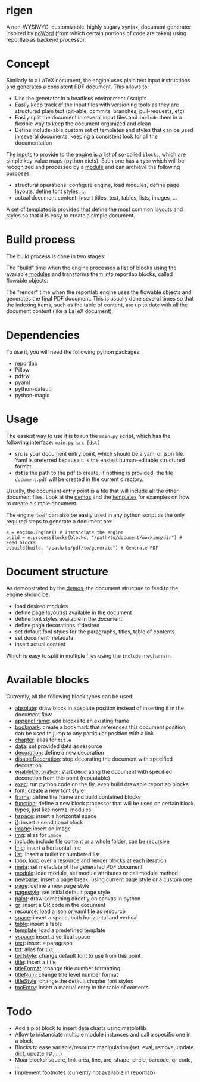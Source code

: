 # rlgen
A non-WYSIWYG, customizable, highly sugary syntax, document generator inspired by [noWord](https://github.com/mmuellersk/noWord) (from which certain portions of code are taken) using reportlab as backend processor.

# Concept
Similarly to a LaTeX document, the engine uses plain text input instructions and generates a consistent PDF document. This allows to:

- Use the generator in a headless environment / scripts
- Easily keep track of the input files with versioning tools as they are structured plain text (git-able, commits, branches, pull-requests, etc)
- Easily split the document in several input files and `include` them in a flexible way to keep the document organized and clean
- Define include-able custom set of templates and styles that can be used in several documents, keeping a consistent look for all the documentation

The inputs to provide to the engine is a list of so-called `blocks`, which are simple key-value maps (python dicts). Each one has a `type` which will be recognized and processed by a [module](core/modules) and can archieve the following purposes:

- structural operations: configure engine, load modules, define page layouts, define font styles, ...
- actual document content: insert titles, text, tables, lists, images, ...

A set of [templates](core/modules/Template/templates) is provided that define the most common layouts and styles so that it is easy to create a simple document.

# Build process
The build process is done in two stages:

The "build" time when the engine processes a list of blocks using the available [modules](core/modules) and transforms them into reportlab blocks, called flowable objects.

The "render" time when the reportlab engine uses the flowable objects and generates the final PDF document. This is usually done several times so that the indexing items, such as the table of content, are up to date with all the document content (like a LaTeX document).

# Dependencies
To use it, you will need the following python packages:
- reportlab
- Pillow
- pdfrw
- pyaml
- python-dateutil
- python-magic

# Usage
The easiest way to use it is to run the `main.py` script, which has the following interface: `main.py src [dst]`

- src is your document entry point, which should be a yaml or json file. Yaml is preferred because it is the easiest human-editable structured format.
- dst is the path to the pdf to create, if nothing is provided, the file `document.pdf` will be created in the current directory.

Usually, the document entry point is a file that will include all the other document files. Look at the [demos](demo) and the [templates](core/modules/Template/templates) for examples on how to create a simple document.

The engine itself can also be easily used in any python script as the only required steps to generate a document are:
```
e = engine.Engine() # Instanciate the engine
build = e.processBlocks(blocks, "/path/to/document/working/dir") # Feed blocks
e.build(build, "/path/to/pdf/to/generate") # Generate PDF
```

# Document structure
As demonstrated by the [demos](demo), the document structure to feed to the engine should be:

- load desired modules
- define page layout(s) available in the document
- define font styles available in the document
- define page decorations if desired
- set default font styles for the paragraphs, titles, table of contents
- set document metadata
- insert actual content

Which is easy to split in multiple files using the `include` mechanism.

# Available blocks
Currently, all the following block types can be used:

- [absolute](core/modules/Absolute): draw block in absolute position instead of inserting it in the document flow
- [appendFrame](core/modules/FixedFrame): add blocks to an existing frame
- [bookmark](core/modules/Bookmark): create a bookmark that references this document position, can be used to jump to any particular position with a link
- [chapter](core/modules/Title): alias for `title`
- [data](core/modules/Resource): set provided data as resource
- [decoration](core/modules/Decorator): define a new decoration
- [disableDecoration](core/modules/Decorator): stop decorating the document with specified decoration
- [enableDecoration](core/modules/Decorator): start decorating the document with specified decoration from this point (repeatable)
- [exec](core/modules/Exec): run python code on the fly, even build drawable reportlab blocks
- [font](core/modules/FontLoader): create a new font style
- [frame](core/modules/FixedFrame): define the frame and build contained blocks
- [function](core/modules/Exec): define a new block processor that will be used on certain block types, just like normal modules
- [hspace](core/modules/Spacer): insert a horizontal space
- [if](core/modules/Condition): insert a conditional block
- [image](core/modules/Image): insert an image
- [img](core/modules/Image): alias for `image`
- [include](core/modules/Include): include file content or a whole folder, can be recursive
- [line](core/modules/Line): insert a horizontal line
- [list](core/modules/Line): insert a bullet or numbered list
- [loop](core/modules/Loop): loop over a resource and render blocks at each iteration
- [meta](core/modules/Metadata): set metadata of the generated PDF document
- [module](core/modules/ModuleLoader): load module, set module attributes or call module method
- [newpage](core/modules/NewPage): insert a page break, using current page style or a custom one
- [page](core/modules/PageStyle): define a new page style
- [pagestyle](core/modules/PageStyle): set initial default page style
- [paint](core/modules/Painter): draw something directly on canvas in python
- [qr](core/modules/QRCode): insert a QR code in the document
- [resource](core/modules/Resource): load a json or yaml file as resource
- [space](core/modules/Spacer): insert a space, both horizontal and vertical
- [table](core/modules/Table): insert a table
- [template](core/modules/Template): load a predefined template
- [vspace](core/modules/Spacer): insert a vertical space
- [text](core/modules/Text): insert a paragraph
- [txt](core/modules/Text): alias for `txt`
- [textstyle](core/modules/Text): change default font to use from this point
- [title](core/modules/Title): insert a title
- [titleFormat](core/module/Title): change title number formatting
- [titleNum](core/module/Title): change title level number format
- [titleStyle](core/modules/Title): change the default chapter font styles
- [tocEntry](core/modules/TocEntry): insert a manual entry in the table of contents

# Todo
- Add a plot block to insert data charts using matplotlib
- Allow to instanciate multiple module instances and call a specific one in a block
- Blocks to ease variable/resource manipulation (set, eval, remove, update dict, update list, ...)
- Moar blocks: square, link area, line, arc, shape, circle, barcode, qr code, ...
- Implement footnotes (currently not available in reportlab)
